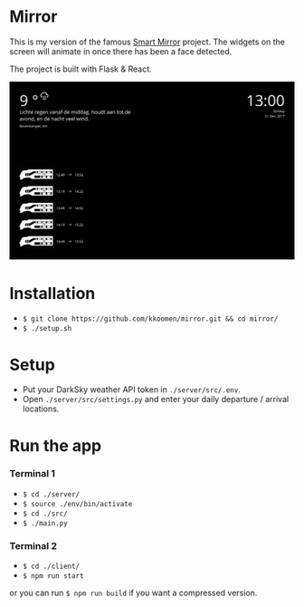 # Mirror

This is my version of the famous
[Smart Mirror](https://github.com/HackerHouseYT/Smart-Mirror/) project. The
widgets on the screen will animate in once there has been a face detected.

The project is built with Flask & React.

![screenshot](screenshot.png)


# Installation

- `$ git clone https://github.com/kkoomen/mirror.git && cd mirror/`
- `$ ./setup.sh`

# Setup

- Put your DarkSky weather API token in `./server/src/.env`.
- Open `./server/src/settings.py` and enter your daily departure / arrival
  locations.

# Run the app

### Terminal 1

- `$ cd ./server/`
- `$ source ./env/bin/activate`
- `$ cd ./src/`
- `$ ./main.py`

### Terminal 2

- `$ cd ./client/`
- `$ npm run start`

or you can run `$ npm run build` if you want a compressed version.
